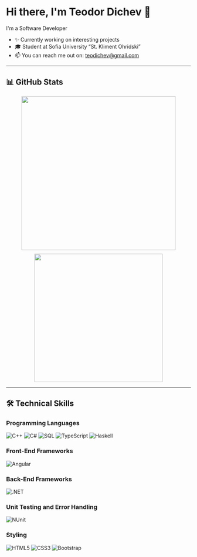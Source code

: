 # Hi there, I'm Teodor Dichev 👋

I'm a Software Developer

- ✨ Currently working on interesting projects  
- 🎓 Student at Sofia University “St. Kliment Ohridski”  
- 📫 You can reach me out on: [teodichev@gmail.com](mailto:teodichev@gmail.com)

---

## 📊 GitHub Stats


<div align="center" style="display: flex; justify-content: center; flex-wrap: wrap; gap: 10px;">
  <img src="https://github-readme-stats.vercel.app/api?username=YOUR_USERNAME&show_icons=true&theme=dark&rank_icon=github&custom_title=Teodor%20Dichev's%20GitHub%20Stats" width="420" />
  <img src="https://github-readme-stats.vercel.app/api/top-langs/?username=YOUR_USERNAME&layout=compact&theme=dark" width="350" />
</div>

---

## 🛠️ Technical Skills

### Programming Languages
![C++](https://img.shields.io/badge/C++-00599C?style=for-the-badge&logo=c%2B%2B&logoColor=white)
![C#](https://img.shields.io/badge/C%23-239120?style=for-the-badge&logo=c-sharp&logoColor=white)
![SQL](https://img.shields.io/badge/SQL-025E8C?style=for-the-badge&logo=postgresql&logoColor=white)
![TypeScript](https://img.shields.io/badge/TypeScript-007ACC?style=for-the-badge&logo=typescript&logoColor=white)
![Haskell](https://img.shields.io/badge/Haskell-5D4F85?style=for-the-badge&logo=haskell&logoColor=white)

### Front-End Frameworks
![Angular](https://img.shields.io/badge/Angular-DD0031?style=for-the-badge&logo=angular&logoColor=white)

### Back-End Frameworks
![.NET](https://img.shields.io/badge/.NET-512BD4?style=for-the-badge&logo=dotnet&logoColor=white)

### Unit Testing and Error Handling
![NUnit](https://img.shields.io/badge/NUnit-2A2A2A?style=for-the-badge&logo=dotnet&logoColor=white)

### Styling
![HTML5](https://img.shields.io/badge/HTML5-E34F26?style=for-the-badge&logo=html5&logoColor=white)
![CSS3](https://img.shields.io/badge/CSS3-1572B6?style=for-the-badge&logo=css3&logoColor=white)
![Bootstrap](https://img.shields.io/badge/Bootstrap-7952B3?style=for-the-badge&logo=bootstrap&logoColor=white)
